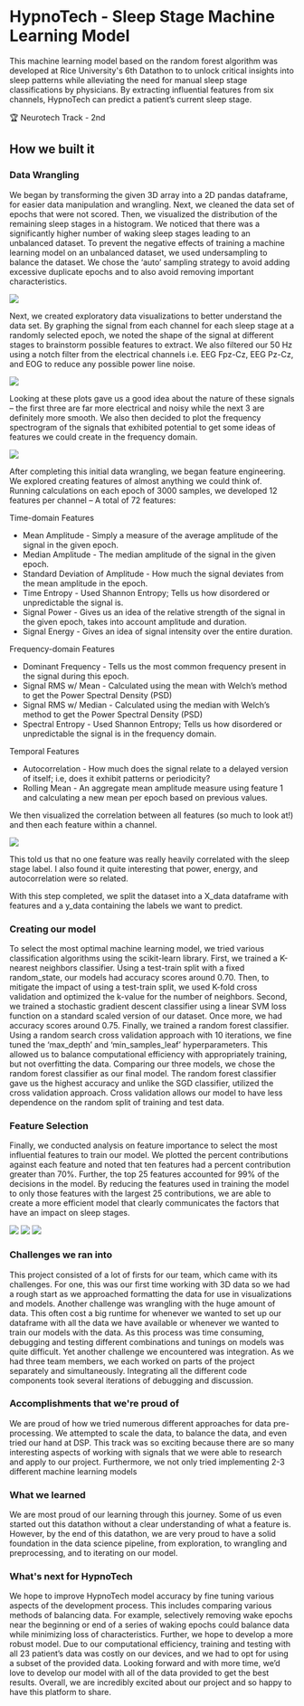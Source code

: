 # HypnoTech - Sleep Stage Machine Learning Model

This machine learning model based on the random forest algorithm was developed at Rice University's 6th Datathon to to unlock critical insights into sleep patterns while alleviating the need for manual sleep stage classifications by physicians. By extracting influential features from six channels, HypnoTech can predict a patient’s current sleep stage.  

:trophy: Neurotech Track - 2nd

## How we built it

### Data Wrangling
We began by transforming the given 3D array into a 2D pandas dataframe, for easier data manipulation and wrangling. Next, we cleaned the data set of epochs that were not scored. Then, we visualized the distribution of the remaining sleep stages in a histogram. We noticed that there was a significantly higher number of waking sleep stages leading to an unbalanced dataset. To prevent the negative effects of training a machine learning model on an unbalanced dataset, we used undersampling to balance the dataset. We chose the ‘auto’ sampling strategy to avoid adding excessive duplicate epochs and to also avoid removing important characteristics.  

<img src="readme_img/output5.png">

Next, we created exploratory data visualizations to better understand the data set. By graphing the signal from each channel for each sleep stage at a randomly selected epoch, we noted the shape of the signal at different stages to brainstorm possible features to extract. We also filtered our 50 Hz using a notch filter from the electrical channels i.e. EEG Fpz-Cz, EEG Pz-Cz, and EOG to reduce any possible power line noise.

<img src="readme_img/output3.png">

Looking at these plots gave us a good idea about the nature of these signals – the first three are far more electrical and noisy while the next 3 are definitely more smooth. We also then decided to plot the frequency spectrogram of the signals that exhibited potential to get some ideas of features we could create in the frequency domain. 

<img src="readme_img/output4.png">

After completing this initial data wrangling, we began feature engineering. We explored creating features of almost anything we could think of. Running calculations on each epoch of 3000 samples, we developed 12 features per channel – A total of 72 features:

Time-domain Features
* Mean Amplitude - Simply a measure of the average amplitude of the signal in the given epoch.
* Median Amplitude - The median amplitude of the signal in the given epoch.
* Standard Deviation of Amplitude - How much the signal deviates from the mean amplitude in the epoch.
* Time Entropy - Used Shannon Entropy; Tells us how disordered or unpredictable the signal is.
* Signal Power - Gives us an idea of the relative strength of the signal in the given epoch, takes into account amplitude and duration.
* Signal Energy - Gives an idea of signal intensity over the entire duration.

Frequency-domain Features
* Dominant Frequency - Tells us the most common frequency present in the signal during this epoch. 
* Signal RMS w/ Mean - Calculated using the mean with Welch’s method to get the Power Spectral Density (PSD)
* Signal RMS w/ Median - Calculated using the median with Welch’s method to get the Power Spectral Density (PSD)
* Spectral Entropy - Used Shannon Entropy; Tells us how disordered or unpredictable the signal is in the frequency domain.

Temporal Features
* Autocorrelation - How much does the signal relate to a delayed version of itself; i.e, does it exhibit patterns or periodicity?
* Rolling Mean - An aggregate mean amplitude measure using feature 1 and calculating a new mean per epoch based on previous values.

We then visualized the correlation between all features (so much to look at!) and then each feature within a channel.

<img src="readme_img/output1.png">

This told us that no one feature was really heavily correlated with the sleep stage label. I also found it quite interesting that power, energy, and autocorrelation were so related.

With this step completed, we split the dataset into a X_data dataframe with features and a y_data containing the labels we want to predict.

### Creating our model

To select the most optimal machine learning model, we tried various classification algorithms using the scikit-learn library. First, we trained a K-nearest neighbors classifier. Using a test-train split with a fixed random_state, our models had accuracy scores around 0.70. Then, to mitigate the impact of using a test-train split, we used K-fold cross validation and optimized the k-value for the number of neighbors. Second, we trained a stochastic gradient descent classifier using a linear SVM loss function on a standard scaled version of our dataset. Once more, we had accuracy scores around 0.75. Finally, we trained a random forest classifier. Using a random search cross validation approach with 10 iterations, we fine tuned the ‘max_depth’ and ‘min_samples_leaf’ hyperparameters. This allowed us to balance computational efficiency with appropriately training, but not overfitting the data. Comparing our three models, we chose the random forest classifier as our final model. The random forest classifier gave us the highest accuracy and unlike the SGD classifier, utilized the cross validation approach. Cross validation allows our model to have less dependence on the random split of training and test data.

### Feature Selection

Finally, we conducted analysis on feature importance to select the most influential features to train our model. We plotted the percent contributions against each feature and noted that ten features had a percent contribution greater than 70%. Further, the top 25 features accounted for 99% of the decisions in the model. By reducing the features used in training the model to only those features with the largest 25 contributions, we are able to create a more efficient model that clearly communicates the factors that have an impact on sleep stages. 

<img src="readme_img/top25.png">
<img src="readme_img/top10.png">
<img src="readme_img/output.png">

### Challenges we ran into 
This project consisted of a lot of firsts for our team, which came with its challenges. For one, this was our first time working with 3D data so we had a rough start as we approached formatting the data for use in visualizations and models. Another challenge was wrangling with the huge amount of data. This often cost a big runtime for whenever we wanted to set up our dataframe with all the data we have available or whenever we wanted to train our models with the data. As this process was time consuming, debugging and testing different combinations and tunings on models was quite difficult. Yet another challenge we encountered was integration. As we had three team members, we each worked on parts of the project separately and simultaneously. Integrating all the different code components took several iterations of debugging and discussion. 

### Accomplishments that we're proud of
We are proud of how we tried numerous different approaches for data pre-processing. We attempted to scale the data, to balance the data, and even tried our hand at DSP. This track was so exciting because there are so many interesting aspects of working with signals that we were able to research and apply to our project. Furthermore, we not only tried implementing 2-3 different machine learning models 

### What we learned
We are most proud of our learning through this journey. Some of us even started out this datathon without a clear understanding of what a feature is. However, by the end of this datathon, we are very proud to have a solid foundation in the data science pipeline, from exploration, to wrangling and preprocessing, and to iterating on our model. 

### What's next for HypnoTech
We hope to improve HypnoTech model accuracy by fine tuning various aspects of the development process. This includes comparing various methods of balancing data. For example, selectively removing wake epochs near the beginning or end of a series of waking epochs could balance data while minimizing loss of characteristics. Further, we hope to develop a more robust model. Due to our computational efficiency, training and testing with all 23 patient’s data was costly on our devices, and we had to opt for using a subset of the provided data. Looking forward and with more time, we’d love to develop our model with all of the data provided to get the best results. Overall, we are incredibly excited about our project and so happy to have this platform to share.
